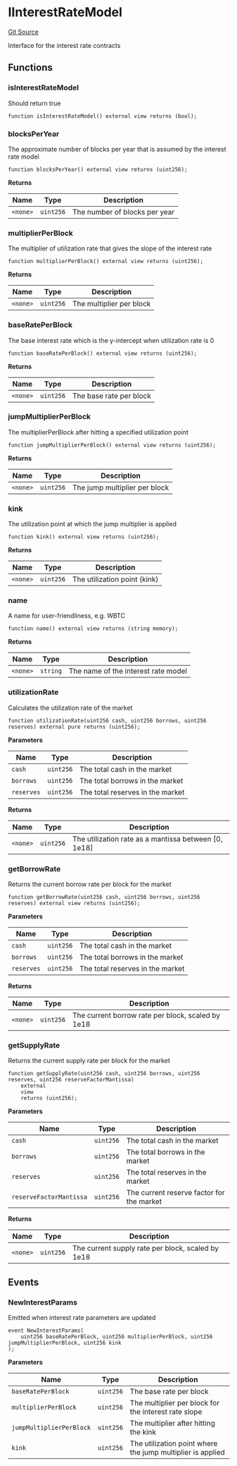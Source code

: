 # IInterestRateModel
[Git Source](https://github.com/malda-protocol/malda-lending/blob/ecf312765013f0471a4707ec1225b346cdb0a535/src\interfaces\IInterestRateModel.sol)

Interface for the interest rate contracts


## Functions
### isInterestRateModel

Should return true


```solidity
function isInterestRateModel() external view returns (bool);
```

### blocksPerYear

The approximate number of blocks per year that is assumed by the interest rate model


```solidity
function blocksPerYear() external view returns (uint256);
```
**Returns**

|Name|Type|Description|
|----|----|-----------|
|`<none>`|`uint256`|The number of blocks per year|


### multiplierPerBlock

The multiplier of utilization rate that gives the slope of the interest rate


```solidity
function multiplierPerBlock() external view returns (uint256);
```
**Returns**

|Name|Type|Description|
|----|----|-----------|
|`<none>`|`uint256`|The multiplier per block|


### baseRatePerBlock

The base interest rate which is the y-intercept when utilization rate is 0


```solidity
function baseRatePerBlock() external view returns (uint256);
```
**Returns**

|Name|Type|Description|
|----|----|-----------|
|`<none>`|`uint256`|The base rate per block|


### jumpMultiplierPerBlock

The multiplierPerBlock after hitting a specified utilization point


```solidity
function jumpMultiplierPerBlock() external view returns (uint256);
```
**Returns**

|Name|Type|Description|
|----|----|-----------|
|`<none>`|`uint256`|The jump multiplier per block|


### kink

The utilization point at which the jump multiplier is applied


```solidity
function kink() external view returns (uint256);
```
**Returns**

|Name|Type|Description|
|----|----|-----------|
|`<none>`|`uint256`|The utilization point (kink)|


### name

A name for user-friendliness, e.g. WBTC


```solidity
function name() external view returns (string memory);
```
**Returns**

|Name|Type|Description|
|----|----|-----------|
|`<none>`|`string`|The name of the interest rate model|


### utilizationRate

Calculates the utilization rate of the market


```solidity
function utilizationRate(uint256 cash, uint256 borrows, uint256 reserves) external pure returns (uint256);
```
**Parameters**

|Name|Type|Description|
|----|----|-----------|
|`cash`|`uint256`|The total cash in the market|
|`borrows`|`uint256`|The total borrows in the market|
|`reserves`|`uint256`|The total reserves in the market|

**Returns**

|Name|Type|Description|
|----|----|-----------|
|`<none>`|`uint256`|The utilization rate as a mantissa between [0, 1e18]|


### getBorrowRate

Returns the current borrow rate per block for the market


```solidity
function getBorrowRate(uint256 cash, uint256 borrows, uint256 reserves) external view returns (uint256);
```
**Parameters**

|Name|Type|Description|
|----|----|-----------|
|`cash`|`uint256`|The total cash in the market|
|`borrows`|`uint256`|The total borrows in the market|
|`reserves`|`uint256`|The total reserves in the market|

**Returns**

|Name|Type|Description|
|----|----|-----------|
|`<none>`|`uint256`|The current borrow rate per block, scaled by 1e18|


### getSupplyRate

Returns the current supply rate per block for the market


```solidity
function getSupplyRate(uint256 cash, uint256 borrows, uint256 reserves, uint256 reserveFactorMantissa)
    external
    view
    returns (uint256);
```
**Parameters**

|Name|Type|Description|
|----|----|-----------|
|`cash`|`uint256`|The total cash in the market|
|`borrows`|`uint256`|The total borrows in the market|
|`reserves`|`uint256`|The total reserves in the market|
|`reserveFactorMantissa`|`uint256`|The current reserve factor for the market|

**Returns**

|Name|Type|Description|
|----|----|-----------|
|`<none>`|`uint256`|The current supply rate per block, scaled by 1e18|


## Events
### NewInterestParams
Emitted when interest rate parameters are updated


```solidity
event NewInterestParams(
    uint256 baseRatePerBlock, uint256 multiplierPerBlock, uint256 jumpMultiplierPerBlock, uint256 kink
);
```

**Parameters**

|Name|Type|Description|
|----|----|-----------|
|`baseRatePerBlock`|`uint256`|The base rate per block|
|`multiplierPerBlock`|`uint256`|The multiplier per block for the interest rate slope|
|`jumpMultiplierPerBlock`|`uint256`|The multiplier after hitting the kink|
|`kink`|`uint256`|The utilization point where the jump multiplier is applied|

